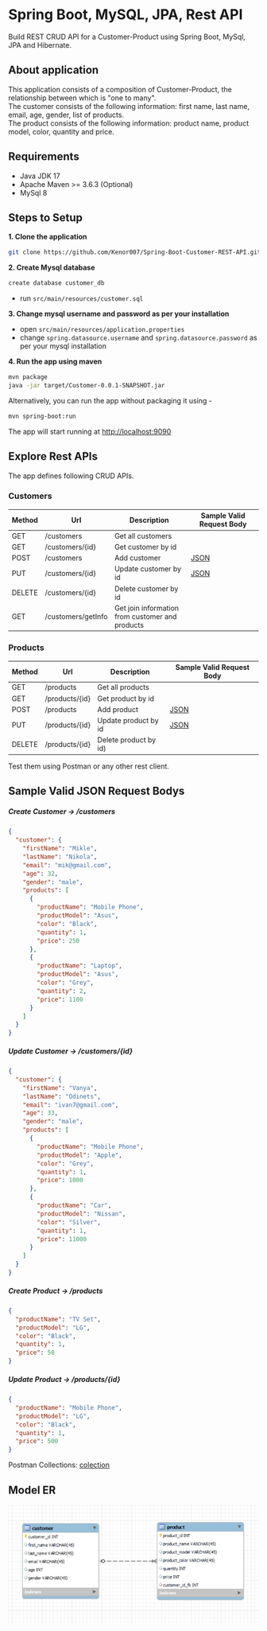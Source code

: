 # Spring Boot, MySQL, JPA, Rest API

Build REST CRUD API for a Customer-Product using Spring Boot, MySql, JPA and Hibernate.

## About application

This application consists of a composition of Customer-Product, the relationship between which is "one to many".
<br/>The customer consists of the following information: first name, last name, email, age, gender, list of products.
<br/>The product consists of the following information: product name, product model, color, quantity and price.

## Requirements

- Java JDK 17
- Apache Maven >= 3.6.3 (Optional)
- MySql 8

## Steps to Setup

**1. Clone the application**

```bash
git clone https://github.com/Kenor007/Spring-Boot-Customer-REST-API.git
```

**2. Create Mysql database**

```bash
create database customer_db
```

- run `src/main/resources/customer.sql`

**3. Change mysql username and password as per your installation**

+ open `src/main/resources/application.properties`
+ change `spring.datasource.username` and `spring.datasource.password` as per your mysql installation

**4. Run the app using maven**

```bash
mvn package
java -jar target/Customer-0.0.1-SNAPSHOT.jar
```

Alternatively, you can run the app without packaging it using -

```bash
mvn spring-boot:run
```

The app will start running at <http://localhost:9090>

## Explore Rest APIs

The app defines following CRUD APIs.

### Customers

| Method | Url                | Description                                          | Sample Valid Request Body |
|--------|--------------------|------------------------------------------------------|---------------------------|
| GET    | /customers         | Get all customers                                    |                           |
| GET    | /customers/{id}    | Get customer by id                                   |                           |
| POST   | /customers         | Add customer                                         | [JSON](#customercreate)   |
| PUT    | /customers/{id}    | Update customer by id                                | [JSON](#customerupdate)   |
| DELETE | /customers/{id}    | Delete customer by id                                |                           |
| GET    | /customers/getInfo | Get join information <br/>from customer and products |                           |

### Products

| Method | Url                | Description                                          | Sample Valid Request Body |
|--------|--------------------|------------------------------------------------------|---------------------------|
| GET    | /products          | Get all products                                     |                           |
| GET    | /products/{id}     | Get product by id                                    |                           |
| POST   | /products          | Add product                                          | [JSON](#productcreate)    |
| PUT    | /products/{id}     | Update product by id                                 | [JSON](#productupdate)    |
| DELETE | /products/{id}     | Delete product by id)                                |                           |

Test them using Postman or any other rest client.

## Sample Valid JSON Request Bodys

##### <a id="customercreate">Create Customer -> /customers</a>

```json
{
  "customer": {
    "firstName": "Mikle",
    "lastName": "Nikola",
    "email": "mik@gmail.com",
    "age": 32,
    "gender": "male",
    "products": [
      {
        "productName": "Mobile Phone",
        "productModel": "Asus",
        "color": "Black",
        "quantity": 1,
        "price": 250
      },
      {
        "productName": "Laptop",
        "productModel": "Asus",
        "color": "Grey",
        "quantity": 2,
        "price": 1100
      }
    ]
  }
}
```

##### <a id="customerupdate">Update Customer -> /customers/{id}</a>

```json
{
  "customer": {
    "firstName": "Vanya",
    "lastName": "Odinets",
    "email": "ivan7@gmail.com",
    "age": 33,
    "gender": "male",
    "products": [
      {
        "productName": "Mobile Phone",
        "productModel": "Apple",
        "color": "Grey",
        "quantity": 1,
        "price": 1000
      },
      {
        "productName": "Car",
        "productModel": "Nissan",
        "color": "Silver",
        "quantity": 1,
        "price": 11000
      }
    ]
  }
}
```

##### <a id="productcreate">Create Product -> /products</a>

```json
{
  "productName": "TV Set",
  "productModel": "LG",
  "color": "Black",
  "quantity": 1,
  "price": 50
}
```

##### <a id="productupdate">Update Product -> /products/{id}</a>

```json
{
  "productName": "Mobile Phone",
  "productModel": "LG",
  "color": "Black",
  "quantity": 1,
  "price": 500
}
```

Postman Collections:
[colection](src/main/resources/Customer-product.postman_collection.json)

## Model ER

![Screenshots](customer.jpg)<br><br>